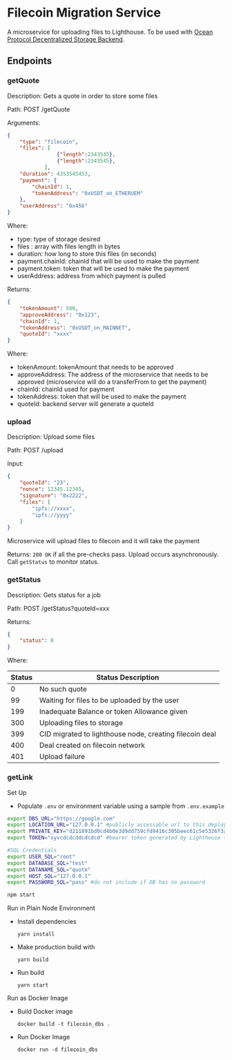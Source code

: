 # Filecoin Migration Service

A microservice for uploading files to Lighthouse. To be used with
[Ocean Protocol Decentralized Storage Backend](https://github.com/oceanprotocol/decentralized_storage_backend).

## Endpoints

### getQuote
Description: Gets a quote in order to store some files

Path: POST /getQuote

Arguments:

```json
{
    "type": "filecoin",
    "files": [
                {"length":2343545},
                {"length":2343545},
            ],
    "duration": 4353545453,
    "payment": {
        "chainId": 1,
        "tokenAddress": "0xUSDT_on_ETHERUEM"
    },
    "userAddress": "0x456"
}
```

Where:

- type: type of storage desired
- files : array with files length in bytes
- duration: how long to store this files (in seconds)
- payment.chainId: chainId that will be used to make the payment
- payment.token: token that will be used to make the payment
- userAddress: address from which payment is pulled

Returns:

```json
{
    "tokenAmount": 500,
    "approveAddress": "0x123",
    "chainId": 1,
    "tokenAddress": "0xUSDT_on_MAINNET",
    "quoteId": "xxxx"
}
```

Where:

- tokenAmount: tokenAmount that needs to be approved
- approveAddress: The address of the microservice that needs to be approved (microservice will do a transferFrom to get the payment)
- chainId: chainId used for payment
- tokenAddress: token that will be used to make the payment
- quoteId: backend server will generate a quoteId




### upload
Description: Upload some files

Path: POST /upload

Input:

```json
{
    "quoteId": "23",
    "nonce": 12345.12345,
    "signature": "0x2222",
    "files": [
        "ipfs://xxxx",
        "ipfs://yyyy"
    ]
}
```

Microservice will upload files to filecoin and it will take the payment

Returns: `200 OK` if all the pre-checks pass. Upload occurs asynchronously.
Call `getStatus` to monitor status.

### getStatus
Description: Gets status for a job

Path: POST /getStatus?quoteId=xxx

Returns:

```json
{
    "status": 0
}
```

Where:

Status | Status Description
-- | --
0 | No such quote
99 |  Waiting for files to be uploaded by the user
199 |  Inadequate Balance or token Allowance given
300 | Uploading files to storage
399 |  CID migrated to lighthouse node, creating filecoin deal
400 |  Deal created on filecoin network
401 | Upload failure 

### getLink



Set Up 

- Populate `.env` or environment variable using a sample from `.env.example`

 
```bash
export DBS_URL="https://google.com"
export LOCATION_URL="127.0.0.1" #publicly accessable url to this deployed instance or server
export PRIVATE_KEY="d211891bd0cd4b0e3d9dd759cfd9416c305beec61c5e5326f3a533a49de6e607" #privateKey of Approved vendor's Address
export TOKEN="xyvcdcdcddcdcdcd" #bearer token generated by Lighthouse to vendor

#SQL Credentials
export USER_SQL="root"
export DATABASE_SQL="test"
export DATANAME_SQL="quote"
export HOST_SQL="127.0.0.1"
export PASSWORD_SQL="pass" #do not include if DB has no password

npm start
```


Run in Plain Node Environment

- Install dependencies 

    `
    yarn install 
    `
- Make production build with

    `
    yarn build
    `
- Run build 

    `
    yarn start
    `

Run as Docker Image

- Build Docker image

    `
    docker build -t filecoin_dbs .
    `
- Run Docker Image

    `
    docker run -d filecoin_dbs 
    `
